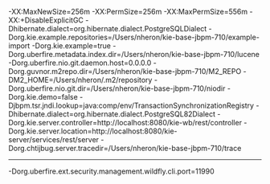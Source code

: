 

-XX:MaxNewSize=256m
-XX:PermSize=256m
-XX:MaxPermSize=556m
-XX:+DisableExplicitGC
-Dhibernate.dialect=org.hibernate.dialect.PostgreSQLDialect
-Dorg.kie.example.repositories=/Users/nheron/kie-base-jbpm-710/example-import
-Dorg.kie.example=true
-Dorg.uberfire.metadata.index.dir=/Users/nheron/kie-base-jbpm-710/lucene
-Dorg.uberfire.nio.git.daemon.host=0.0.0.0
-Dorg.guvnor.m2repo.dir=/Users/nheron/kie-base-jbpm-710/M2_REPO
-DM2_HOME=/Users/nheron/.m2/repository
-Dorg.uberfire.nio.git.dir=/Users/nheron/kie-base-jbpm-710/niodir
-Dorg.kie.demo=false
-Djbpm.tsr.jndi.lookup=java:comp/env/TransactionSynchronizationRegistry
-Dhibernate.dialect=org.hibernate.dialect.PostgreSQL82Dialect
-Dorg.kie.server.controller=http://localhost:8080/kie-wb/rest/controller
-Dorg.kie.server.location=http://localhost:8080/kie-server/services/rest/server
-Dorg.chtijbug.server.tracedir=/Users/nheron/kie-base-jbpm-710/trace



----
-Dorg.uberfire.ext.security.management.wildfly.cli.port=11990